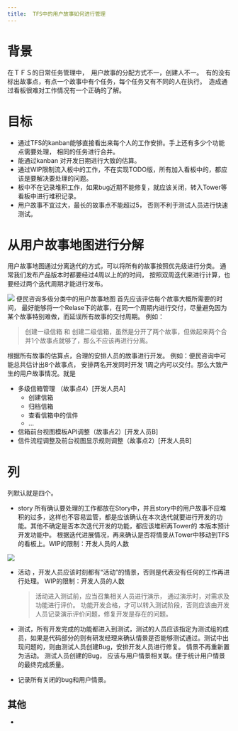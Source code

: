 ```yaml
---
title:  TFS中的用户故事如何进行管理
---
```

# 背景
在ＴＦＳ的日常任务管理中，　用户故事的分配方式不一，创建人不一。　有的没有标出故事点，有点一个故事中有个任务，每个任务又有不同的人在执行。　造成通过看板很难对工作情况有一个正确的了解。

# 目标
- 通过TFS的kanban能够直接看出来每个人的工作安排。手上还有多少个功能点需要处理， 相同的任务进行合并。
- 能通过kanban 对开发日期进行大致的估算。
- 通过WIP限制流入板中的工作，不在实现TODO版，所有加入看板中的，都应该是要解决要处理的问题。
- 板中不在记录堆积工作，如果bug近期不能修复，就应该关闭，转入Tower等看板中进行堆积记录。
- 用户故事不宜过大，最长的故事点不能超过5， 否则不利于测试人员进行快速测试。

# 从用户故事地图进行分解

用户故事地图通过分离迭代的方式，可以将所有的故事按照优先级进行分类。 通常我们发布产品版本时都要经过4周以上的的时间， 按照双周迭代来进行计算，也要经过两个迭代周期才能进行发布。

![](./../images/便民咨询用户故事地图.png)
便民咨询多级分类中的用户故事地图
首先应该评估每个故事大概所需要的时间， 最好能够将一个Relase下的故事，在同一个周期内进行交付，尽量避免因为某个故事特别难做，而延误所有故事的交付周期。
例如：
> 创建一级信箱 和 创建二级信箱，虽然是分开了两个故事，但做起来两个合并1个故事点就够了，那么不应该再进行分离。

根据所有故事的估算点，合理的安排人员的故事进行开发。
例如：便民咨询中可能总共估计出8个故事点， 安排两名开发同时开发 1周之内可以交付。那么大致产生的用户故事情况。就是

- 多级信箱管理 （故事点4）[开发人员A]
    - 创建信箱
    - 归档信箱
    - 查看信箱中的信件
    - ...
- 信箱前台视图模板API调整（故事点2）[开发人员B]
- 信件流程调整及前台视图显示规则调整（故事点2）[开发人员B]

# 列
列默认就是四个。
- story 所有确认要处理的工作都放在Story中，并且story中的用户故事不应堆积的过多，这样也不容易监管，都是应该确认在本次迭代就要进行开发的功能。其他不确定是否本次迭代开发的功能，都应该堆积再Tower的 本版本预计开发功能中。  根据迭代进展情况，再来确认是否将情景从Tower中移动到TFS的看板上。WIP的限制：开发人员的人数

![](./../images/2017-03-29-14-15-55.jpg)

- 活动 ，开发人员应该时刻都有“活动”的情景，否则是代表没有任何的工作再进行处理。 WIP的限制：开发人员的人数
    > 活动进入测试前，应当召集相关人员进行演示， 通过演示时，对需求及功能进行评价。 功能开发合格，才可以转入测试阶段，否则应该由开发人员记录演示评价问题，修复开发是存在的问题。

- 测试，所有开发完成的功能都进入到测试，测试的人员应该指定为测试组的成员，如果是代码部分的则有研发经理来确认情景是否能够测试通过。测试中出现问题的，则由测试人员创建Bug，安排开发人员进行修复。 情景不再重新置为活动。
  测试人员创建的Bug， 应该与用户情景相关联。便于统计用户情景的最终完成质量。
- 记录所有关闭的bug和用户情景。

## 其他
- 

